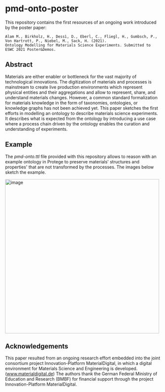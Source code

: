 # pmd-onto-poster

This repository contains the first resources of an ongoing work introduced by the poster paper:

```
Alam M., Birkholz, H., Dessì, D., Eberl, C., Fliegl, H., Gumbsch, P., Von Hartrott, P., Niebel, M., Sack, H. (2021). 
Ontology Modelling for Materials Science Experiments. Submitted to ESWC 2021 Poster&Demos.

```

## Abstract

Materials are either enabler or bottleneck for the vast majority of technological innovations.  The digitization of materials and processes is mainstream to create live production environments which represent physical entities and their aggregations and allow to represent, share, and understand materials changes.  However, a common standard formalization for materials knowledge in the form of taxonomies, ontologies, or knowledge graphs has not been achieved yet. This paper sketches the first efforts in modelling an ontology to describe materials science experiments. It describes what is expected from the ontology by introducing a use case where a process chain driven by the ontology enables the curation and understanding of experiments.



## Example 

The *pmd-onto.ttl* file provided with this repository allows to reason with an example ontology in Protege to preserve materials' structures and properties' that are not transformed by the processes. The images below sketch the example.

<img src="https://github.com/danilo-dessi/pmd-onto-poster/blob/main/images/onto-sketch.png" alt="image" width="500" />


## Acknowledgements

This paper resulted from an ongoing research effort embedded into the joint consortium project Innovation-Platform MaterialDigital, in which a digital environment for Materials Science and Engineering is developed. (www.materialdigital.de) The authors thank the German Federal Ministry of Education and Research (BMBF) for financial support through the project Innovation-Platform MaterialDigital.







